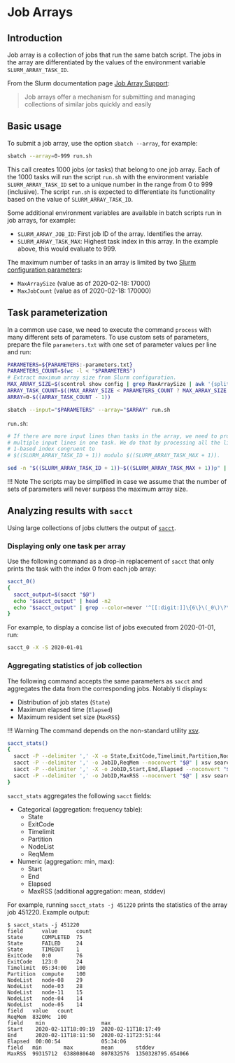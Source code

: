 # Job Arrays

## Introduction

Job array is a collection of jobs that run the same batch script.
The jobs in the array are differentiated by the values
of the environment variable `SLURM_ARRAY_TASK_ID`.

From the Slurm documentation page
[Job Array Support](https://slurm.schedmd.com/job_array.html):

> Job arrays offer a mechanism for submitting and managing collections of similar jobs quickly and easily

## Basic usage

To submit a job array, use the option `sbatch --array`, for example:

```bash
sbatch --array=0-999 run.sh
```

This call creates 1000 jobs (or tasks) that belong to one job array.
Each of the 1000 tasks will run the script `run.sh`
with the environment variable `SLURM_ARRAY_TASK_ID`
set to a unique number in the range from 0 to 999 (inclusive).
The script `run.sh` is expected to differentiate its functionality
based on the value of `SLURM_ARRAY_TASK_ID`.

Some additional environment variables are available
in batch scripts run in job arrays, for example:

- `SLURM_ARRAY_JOB_ID`: First job ID of the array. Identifies the array.
- `SLURM_ARRAY_TASK_MAX`: Highest task index in this array.
  In the example above, this would evaluate to 999.

The maximum number of tasks in an array is limited by two
[Slurm configuration parameters](https://slurm.schedmd.com/slurm.conf.html):

- `MaxArraySize` (value as of 2020-02-18: 17000) <!--`scontrol show config | grep MaxArraySize`-->
- `MaxJobCount` (value as of 2020-02-18: 170000) <!--`scontrol show config | grep MaxJobCount`-->

## Task parameterization

In a common use case,
we need to execute the command `process` with many different sets of parameters.
To use custom sets of parameters,
prepare the file `parameters.txt` with one set of parameter values per line
and run:

```bash
PARAMETERS=${PARAMETERS:-parameters.txt}
PARAMETERS_COUNT=$(wc -l < "$PARAMETERS")
# Extract maximum array size from Slurm configuration.
MAX_ARRAY_SIZE=$(scontrol show config | grep MaxArraySize | awk '{split($0, a, "="); print a[2]}' | sed 's/^ *//g')
ARRAY_TASK_COUNT=$((MAX_ARRAY_SIZE < PARAMETERS_COUNT ? MAX_ARRAY_SIZE : PARAMETERS_COUNT))
ARRAY=0-$((ARRAY_TASK_COUNT - 1))

sbatch --input="$PARAMETERS" --array="$ARRAY" run.sh
```

`run.sh`:

```bash
# If there are more input lines than tasks in the array, we need to process
# multiple input lines in one task. We do that by processing all the lines with
# 1-based index congruent to
# $((SLURM_ARRAY_TASK_ID + 1)) modulo $((SLURM_ARRAY_TASK_MAX + 1)).

sed -n "$((SLURM_ARRAY_TASK_ID + 1))~$((SLURM_ARRAY_TASK_MAX + 1))p" | xargs process
```

!!! Note
    The scripts may be simplified in case we assume that
    the number of sets of parameters will never surpass the maximum array size.

## Analyzing results with `sacct`

Using large collections of jobs clutters the output of
[`sacct`](https://slurm.schedmd.com/sacct.html).

### Displaying only one task per array

Use the following command as a drop-in replacement of `sacct`
that only prints the task with the index 0 from each job array:

```bash
sacct_0()
{
  sacct_output=$(sacct "$@")
  echo "$sacct_output" | head -n2
  echo "$sacct_output" | grep --color=never '^[[:digit:]]\{6\}\(_0\)\?\>'
}
```

For example, to display a concise list of jobs executed from 2020-01-01, run:

```bash
sacct_0 -X -S 2020-01-01
```

### Aggregating statistics of job collection

The following command accepts the same parameters as `sacct`
and aggregates the data from the corresponding jobs.
Notably ti displays:

- Distribution of job states (`State`)
- Maximum elapsed time (`Elapsed`)
- Maximum resident set size (`MaxRSS`)

!!! Warning
    The command depends on the non-standard utility
    [xsv](https://github.com/BurntSushi/xsv).

```bash
sacct_stats()
{
  sacct -P --delimiter ',' -X -o State,ExitCode,Timelimit,Partition,NodeList "$@" | xsv frequency | xsv table
  sacct -P --delimiter ',' -o JobID,ReqMem --noconvert "$@" | xsv search -s JobID ".*\.batch" | xsv select ReqMem | xsv frequency | xsv table
  sacct -P --delimiter ',' -X -o JobID,Start,End,Elapsed --noconvert "$@" | xsv select Start,End,Elapsed | xsv stats | xsv select field,min,max | xsv table
  sacct -P --delimiter ',' -o JobID,MaxRSS --noconvert "$@" | xsv search -s JobID ".*\.batch" | xsv select MaxRSS | xsv stats | xsv select field,min,max,mean,stddev | xsv table
}
```

`sacct_stats` aggregates the following `sacct` fields:

- Categorical (aggregation: frequency table):
    - State
    - ExitCode
    - Timelimit
    - Partition
    - NodeList
    - ReqMem
- Numeric (aggregation: min, max):
    - Start
    - End
    - Elapsed
    - MaxRSS (additional aggregation: mean, stddev)

For example, running `sacct_stats -j 451220` prints the statistics
of the array job 451220.
Example output:

```
$ sacct_stats -j 451220
field      value      count
State      COMPLETED  75
State      FAILED     24
State      TIMEOUT    1
ExitCode   0:0        76
ExitCode   123:0      24
Timelimit  05:34:00   100
Partition  compute    100
NodeList   node-08    29
NodeList   node-03    28
NodeList   node-11    15
NodeList   node-04    14
NodeList   node-05    14
field   value   count
ReqMem  8320Mc  100
field    min                  max
Start    2020-02-11T18:09:19  2020-02-11T18:17:49
End      2020-02-11T18:11:50  2020-02-11T23:51:44
Elapsed  00:00:54             05:34:06
field   min       max         mean       stddev
MaxRSS  99315712  6388080640  807832576  1350328795.654066
```

